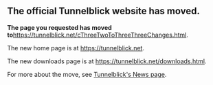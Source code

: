 ## The official Tunnelblick website has moved. ##

**The page you requested has moved to**<a href='https://tunnelblick.net/cThreeTwoToThreeThreeChanges.html'><a href='https://tunnelblick.net/cThreeTwoToThreeThreeChanges.html'>https://tunnelblick.net/cThreeTwoToThreeThreeChanges.html</a></a>.

The new home page is at <a href='https://tunnelblick.net'><a href='https://tunnelblick.net'>https://tunnelblick.net</a></a>.

The new downloads page is at <a href='https://tunnelblick.net/downloads.html'><a href='https://tunnelblick.net/downloads.html'>https://tunnelblick.net/downloads.html</a></a>.

For more about the move, see <a href='https://tunnelblick.net/cNews.html#2015-07-23'>Tunnelblick's News page</a>.
